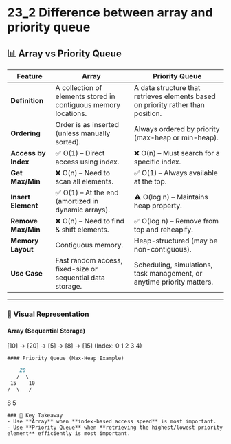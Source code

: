 # 23_2 Difference between array and priority queue
## 📊 Array vs Priority Queue

| Feature | Array | Priority Queue |
|---------|-------|----------------|
| **Definition** | A collection of elements stored in contiguous memory locations. | A data structure that retrieves elements based on priority rather than position. |
| **Ordering** | Order is as inserted (unless manually sorted). | Always ordered by priority (max-heap or min-heap). |
| **Access by Index** | ✅ O(1) – Direct access using index. | ❌ O(n) – Must search for a specific index. |
| **Get Max/Min** | ❌ O(n) – Need to scan all elements. | ✅ O(1) – Always available at the top. |
| **Insert Element** | ✅ O(1) – At the end (amortized in dynamic arrays). | ⚠️ O(log n) – Maintains heap property. |
| **Remove Max/Min** | ❌ O(n) – Need to find & shift elements. | ✅ O(log n) – Remove from top and reheapify. |
| **Memory Layout** | Contiguous memory. | Heap-structured (may be non-contiguous). |
| **Use Case** | Fast random access, fixed-size or sequential data storage. | Scheduling, simulations, task management, or anytime priority matters. |

---

### 📌 Visual Representation

#### Array (Sequential Storage)
[10] → [20] → [5] → [8] → [15]
(Index: 0 1 2 3 4)
```shell
#### Priority Queue (Max-Heap Example)
```
```markdown
    20
   /  \
 15    10
/  \   /
```
8 5

```shell
### 🔹 Key Takeaway
- Use **Array** when **index-based access speed** is most important.
- Use **Priority Queue** when **retrieving the highest/lowest priority element** efficiently is most important.
```

